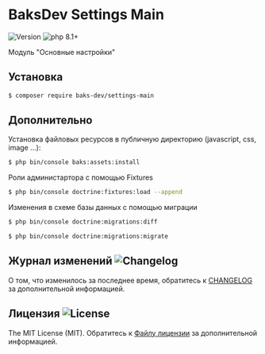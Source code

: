 # BaksDev Settings Main

![Version](https://img.shields.io/badge/version-6.2.1-blue) ![php 8.1+](https://img.shields.io/badge/php-min%208.1-red.svg)

Модуль "Основные настройки"

## Установка

``` bash
$ composer require baks-dev/settings-main
```


## Дополнительно

Установка файловых ресурсов в публичную директорию (javascript, css, image ...):

``` bash
$ php bin/console baks:assets:install
```

Роли администартора с помощью Fixtures

``` bash
$ php bin/console doctrine:fixtures:load --append
```

Изменения в схеме базы данных с помощью миграции

``` bash
$ php bin/console doctrine:migrations:diff

$ php bin/console doctrine:migrations:migrate
```

## Журнал изменений ![Changelog](https://img.shields.io/badge/changelog-yellow)

О том, что изменилось за последнее время, обратитесь к [CHANGELOG](CHANGELOG.md) за дополнительной информацией.

## Лицензия ![License](https://img.shields.io/badge/MIT-green)

The MIT License (MIT). Обратитесь к [Файлу лицензии](LICENSE.md) за дополнительной информацией.



